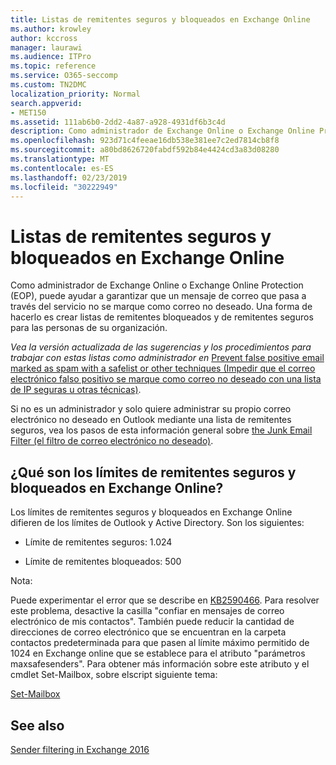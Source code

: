 ```yaml
---
title: Listas de remitentes seguros y bloqueados en Exchange Online
ms.author: krowley
author: kccross
manager: laurawi
ms.audience: ITPro
ms.topic: reference
ms.service: O365-seccomp
ms.custom: TN2DMC
localization_priority: Normal
search.appverid:
- MET150
ms.assetid: 111ab6b0-2dd2-4a87-a928-4931df6b3c4d
description: Como administrador de Exchange Online o Exchange Online Protection (EOP), puede ayudar a garantizar que un mensaje de correo que pasa a través del servicio no se marque como correo no deseado. Una forma de hacerlo es crear listas de remitentes bloqueados y de remitentes seguros para las personas de su organización.
ms.openlocfilehash: 923d71c4feeae16db538e381ee7c2ed7814cb8f8
ms.sourcegitcommit: a80bd8626720fabdf592b84e4424cd3a83d08280
ms.translationtype: MT
ms.contentlocale: es-ES
ms.lasthandoff: 02/23/2019
ms.locfileid: "30222949"
---
```

# <a name="safe-sender-and-blocked-sender-lists-in-exchange-online"></a>Listas de remitentes seguros y bloqueados en Exchange Online

Como administrador de Exchange Online o Exchange Online Protection (EOP), puede ayudar a garantizar que un mensaje de correo que pasa a través del servicio no se marque como correo no deseado. Una forma de hacerlo es crear listas de remitentes bloqueados y de remitentes seguros para las personas de su organización. 
  
 *Vea la versión actualizada de las sugerencias y los procedimientos para trabajar con estas listas como administrador en* [Prevent false positive email marked as spam with a safelist or other techniques (Impedir que el correo electrónico falso positivo se marque como correo no deseado con una lista de IP seguras u otras técnicas)](https://go.microsoft.com/fwlink/p/?LinkID=534224). 
  
Si no es un administrador y solo quiere administrar su propio correo electrónico no deseado en Outlook mediante una lista de remitentes seguros, vea los pasos de esta información general sobre [the Junk Email Filter (el filtro de correo electrónico no deseado)](https://go.microsoft.com/fwlink/?LinkId=817222). 
  
## <a name="what-is-the-safe-and-blocked-sender-limits-in-exchange-online"></a>¿Qué son los límites de remitentes seguros y bloqueados en Exchange Online?

Los límites de remitentes seguros y bloqueados en Exchange Online difieren de los límites de Outlook y Active Directory. Son los siguientes:
  
- Límite de remitentes seguros: 1.024
    
- Límite de remitentes bloqueados: 500
    
Nota:
  
Puede experimentar el error que se describe en [KB2590466](https://support.microsoft.com/help/2590466/you-receive-the-error-junk-e-mail-validation-error-in-outlook-web-app). Para resolver este problema, desactive la casilla "confiar en mensajes de correo electrónico de mis contactos". También puede reducir la cantidad de direcciones de correo electrónico que se encuentran en la carpeta contactos predeterminada para que pasen al límite máximo permitido de 1024 en Exchange online que se establece para el atributo "parámetros maxsafesenders". Para obtener más información sobre este atributo y el cmdlet Set-Mailbox, sobre elscript siguiente tema:
  
[Set-Mailbox](https://docs.microsoft.com/powershell/module/exchange/mailboxes/Set-Mailbox)
  
## <a name="see-also"></a>See also

[Sender filtering in Exchange 2016](http://technet.microsoft.com/library/b833f864-ff10-46a0-a653-28fb9ba30896.aspx)


